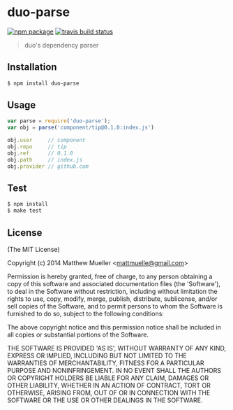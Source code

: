 
# duo-parse

[![npm package](https://img.shields.io/npm/v/duo-parse.svg)](https://www.npmjs.com/package/duo-parse)
[![travis build status](https://img.shields.io/travis/duojs/parse.svg)](https://travis-ci.org/duojs/parse)

> duo's dependency parser

## Installation

```bash
$ npm install duo-parse
```

## Usage

```js
var parse = require('duo-parse');
var obj = parse('component/tip@0.1.0:index.js')

obj.user     // component
obj.repo     // tip
obj.ref      // 0.1.0
obj.path     // index.js
obj.provider // github.com
```

## Test

```bash
$ npm install
$ make test
```

## License

(The MIT License)

Copyright (c) 2014 Matthew Mueller &lt;mattmuelle@gmail.com&gt;

Permission is hereby granted, free of charge, to any person obtaining
a copy of this software and associated documentation files (the
'Software'), to deal in the Software without restriction, including
without limitation the rights to use, copy, modify, merge, publish,
distribute, sublicense, and/or sell copies of the Software, and to
permit persons to whom the Software is furnished to do so, subject to
the following conditions:

The above copyright notice and this permission notice shall be
included in all copies or substantial portions of the Software.

THE SOFTWARE IS PROVIDED 'AS IS', WITHOUT WARRANTY OF ANY KIND,
EXPRESS OR IMPLIED, INCLUDING BUT NOT LIMITED TO THE WARRANTIES OF
MERCHANTABILITY, FITNESS FOR A PARTICULAR PURPOSE AND NONINFRINGEMENT.
IN NO EVENT SHALL THE AUTHORS OR COPYRIGHT HOLDERS BE LIABLE FOR ANY
CLAIM, DAMAGES OR OTHER LIABILITY, WHETHER IN AN ACTION OF CONTRACT,
TORT OR OTHERWISE, ARISING FROM, OUT OF OR IN CONNECTION WITH THE
SOFTWARE OR THE USE OR OTHER DEALINGS IN THE SOFTWARE.
